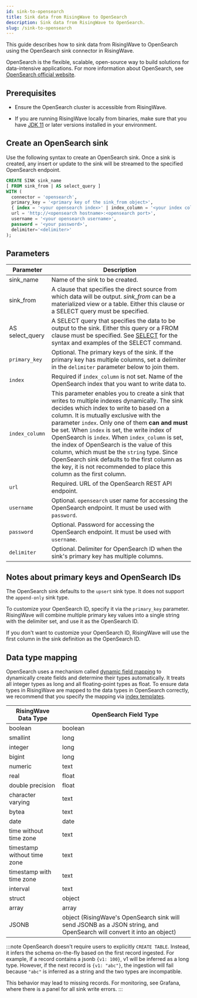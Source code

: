 ```yaml
---
id: sink-to-opensearch
title: Sink data from RisingWave to OpenSearch
description: Sink data from RisingWave to OpenSearch.
slug: /sink-to-opensearch
---
```


This guide describes how to sink data from RisingWave to OpenSearch using the OpenSearch sink connector in RisingWave.

OpenSearch is the flexible, scalable, open-source way to build solutions for data-intensive applications. For more information about OpenSearch, see [OpenSearch official website](https://opensearch.org/).

## Prerequisites

- Ensure the OpenSearch cluster is accessible from RisingWave.

- If you are running RisingWave locally from binaries, make sure that you have [JDK 11](https://openjdk.org/projects/jdk/11/) or later versions installed in your environment.

## Create an OpenSearch sink

Use the following syntax to create an OpenSearch sink. Once a sink is created, any insert or update to the sink will be streamed to the specified OpenSearch endpoint.

```sql
CREATE SINK sink_name
[ FROM sink_from | AS select_query ]
WITH (
  connector = 'opensearch',
  primary_key = '<primary key of the sink_from object>',
  { index = '<your opensearch index>' | index_column = '<your index column>' },
  url = 'http://<opensearch hostname>:<opensearch port>',
  username = '<your opensearch username>',
  password = '<your password>',
  delimiter='<delimiter>'
);
```

## Parameters

| Parameter       | Description |
| --------------- | ----------- |
|sink_name| Name of the sink to be created.|
|sink_from| A clause that specifies the direct source from which data will be output. *sink_from* can be a materialized view or a table. Either this clause or a SELECT query must be specified.|
|AS select_query| A SELECT query that specifies the data to be output to the sink. Either this query or a FROM clause must be specified. See [SELECT](/sql/commands/sql-select.md) for the syntax and examples of the SELECT command.|
|`primary_key` |Optional. The primary keys of the sink. If the primary key has multiple columns, set a delimiter in the `delimiter` parameter below to join them. |
| `index`         |Required if `index_column` is not set. Name of the OpenSearch index that you want to write data to. |
| `index_column`  |This parameter enables you to create a sink that writes to multiple indexes dynamically. The sink decides which index to write to based on a column. It is mutually exclusive with the parameter `index`. Only one of them **can and must** be set. When `index` is set, the write index of OpenSearch is `index`. When `index_column` is set, the index of OpenSearch is the value of this column, which must be the `string` type. Since OpenSearch sink defaults to the first column as the key, it is not recommended to place this column as the first column.|
| `url`          | Required. URL of the OpenSearch REST API endpoint.|
| `username`        | Optional. `opensearch` user name for accessing the OpenSearch endpoint. It must be used with `password`.|
| `password`       | Optional. Password for accessing the OpenSearch endpoint. It must be used with `username`.|
|`delimiter` | Optional. Delimiter for OpenSearch ID when the sink's primary key has multiple columns.|

## Notes about primary keys and OpenSearch IDs

The OpenSearch sink defaults to the `upsert` sink type. It does not support the `append-only` sink type.

To customize your OpenSearch ID, specify it via the `primary_key` parameter. RisingWave will combine multiple primary key values into a single string with the delimiter set, and use it as the OpenSearch ID.

If you don't want to customize your OpenSearch ID, RisingWave will use the first column in the sink definition as the OpenSearch ID.

## Data type mapping

OpenSearch uses a mechanism called [dynamic field mapping](https://opensearch.org/docs/latest/field-types/#dynamic-mapping) to dynamically create fields and determine their types automatically. It treats all integer types as long and all floating-point types as float. To ensure data types in RisingWave are mapped to the data types in OpenSearch correctly, we recommend that you specify the mapping via [index templates](https://opensearch.org/docs/latest/im-plugin/index-templates/).

|RisingWave Data Type| OpenSearch Field Type|
|--------|--------|
|boolean |boolean|
|smallint |long|
|integer |long|
|bigint |long|
|numeric |text|
|real |float|
|double precision |float|
|character varying |text|
|bytea |text|
|date |date|
|time without time zone |text|
|timestamp without time zone | text|
|timestamp with time zone |text|
|interval |text|
|struct |object|
|array |array|
|JSONB|object (RisingWave's OpenSearch sink will send JSONB as a JSON string, and OpenSearch will convert it into an object)|

:::note
OpenSearch doesn't require users to explicitly `CREATE TABLE`. Instead, it infers the schema on-the-fly based on the first record ingested. For example, if a record contains a jsonb `{v1: 100}`, v1 will be inferred as a long type. However, if the next record is `{v1: "abc"}`, the ingestion will fail because `"abc"` is inferred as a string and the two types are incompatible.

This behavior may lead to missing records. For monitoring, see Grafana, where there is a panel for all sink write errors.
:::

